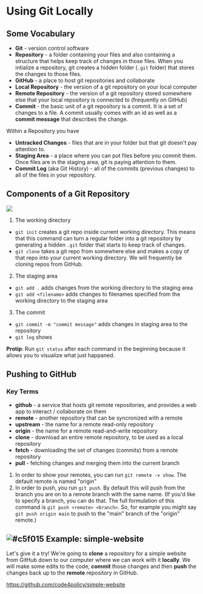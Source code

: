 # Using Git Locally

## Some Vocabulary

* **Git** - version control software
* **Repository** - a folder containing your files and also containing a structure that helps keep track of changes in those files. When you intialize a repository, git creates a hidden folder (`.git` folder) that stores the changes to those files.
* **GitHub** - a place to host git repositories and collaborate
* **Local Repository** - the version of a git repository on your local computer
* **Remote Repository** - the version of a git repository stored somewhere else that your local repository is connected to (frequently on GitHub)
* **Commit** - the basic unit of a git repository is a commit. It is a set of changes to a file. A commit usually comes with an id as well as a **commit message** that describes the change.

Within a Repository you have

* **Untracked Changes** - files that are in your folder but that git doesn't pay attention to.
* **Staging Area** - a place where you can put files before you commit them. Once files are in the staging area, git is paying attention to them.
* **Commit Log** (aka Git History) - all of the commits (previous changes) to all of the files in your repository.

## Components of a Git Repository

![](https://www.evernote.com/shard/s150/sh/3a1357b6-6250-432c-b5be-6bc0a895b97f/0a90b7cfc659e426/res/930e27c8-7194-484b-84f5-d411e15c2bc5/skitch.jpg?resizeSmall&width=832)

1. The working directory
  - `git init` creates a git repo inside current working directory. This means that this command can turn a regular folder into a git repository by generating a hidden `.git` folder that starts to keep track of changes.
  - `git clone` takes a git repo from somewhere else and makes a copy of that repo into your current working directory. We will frequently be cloning repos from GitHub.

2. The staging area
  - `git add .` adds changes from the working directory to the staging area
  - `git add <filename>` adds changes to filenames specified from the working directory to the staging area

3. The commit
  - `git commit -m "commit message"` adds changes in staging area to the repository
  - `git log` shows

**Protip**: Run `git status` after each command in the beginning because it allows you to visualize what just happaned.

## Pushing to GitHub

### Key Terms
* **github** - a service that hosts git remote repositories, and provides a web app to interact / collaborate on them
* **remote** - another repository that can be syncronized with a remote
* **upstream** - the name for a remote read-only repository
* **origin** - the name for a remote read-and-write repository
* **clone**  - download an entire remote repository, to be used as a local repository
* **fetch**  - downloading the set of changes (commits) from a remote repository
* **pull**   - fetching changes and merging them into the current branch

1. In order to show your remotes, you can run `git remote -v show`. The default remote is named "origin"
2. In order to push, you run `git push`. By default this will push from the branch you are on to a remote branch with the same name. (If you'd like to specify a branch, you can do that. The full formulation of this command is `git push <remote> <branch>`. So, for example you might say `git push origin main` to push to the "main" branch of the "origin" remote.)

## ![#c5f015](https://placehold.it/15/c5f015/000000?text=+) Example: simple-website

Let's give it a try! We're going to **clone** a repository for a simple website from GitHub down to our computer where we can work with it **locally**. We will make some edits to the code, **commit** those changes and then **push** the changes back up to the **remote** repository in GitHub.

https://github.com/code4policy/simple-website
